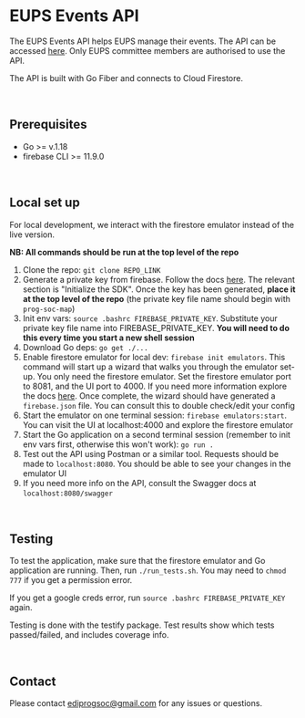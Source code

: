 # EUPS Events API

The EUPS Events API helps EUPS manage their events. The API can be accessed <a href="https://ediprogsoc.co.uk/app">here</a>. Only EUPS committee members are authorised to use the API. 

The API is built with Go Fiber and connects to Cloud Firestore.

</br>

## Prerequisites

* Go >= v.1.18
* firebase CLI >= 11.9.0

</br>

## Local set up

For local development, we interact with the firestore emulator instead of the live version.

**NB: All commands should be run at the top level of the repo**

1. Clone the repo: `git clone REPO_LINK`
2. Generate a private key from firebase. Follow the docs <a href="https://firebase.google.com/docs/admin/setup">here</a>. The relevant section is "Initialize the SDK". Once the key has been generated, **place it at the top level of the repo** (the private key file name should begin with `prog-soc-map`)
3. Init env vars: `source .bashrc FIREBASE_PRIVATE_KEY`. Substitute your private key file name into FIREBASE_PRIVATE_KEY. **You will need to do this every time you start a new shell session**
4. Download Go deps: `go get ./...`
5. Enable firestore emulator for local dev: `firebase init emulators`. This command will start up a wizard that walks you through the emulator set-up. You only need the firestore emulator. Set the firestore emulator port to 8081, and the UI port to 4000. If you need more information explore the docs <a href="https://firebase.google.com/docs/emulator-suite/install_and_configure">here<a>. Once complete, the wizard should have generated a `firebase.json` file. You can consult this to double check/edit your config
6. Start the emulator on one terminal session: `firebase emulators:start`. You can visit the UI at localhost:4000 and explore the firestore emulator
7. Start the Go application on a second terminal session (remember to init env vars first, otherwise this won't work): `go run .`
8. Test out the API using Postman or a similar tool. Requests should be made to `localhost:8080`. You should be able to see your changes in the emulator UI
9. If you need more info on the API, consult the Swagger docs at `localhost:8080/swagger`

</br>

## Testing 

To test the application, make sure that the firestore emulator and Go application are running. Then, run `./run_tests.sh`. You may need to `chmod 777` if you get a permission error.

If you get a google creds error, run `source .bashrc FIREBASE_PRIVATE_KEY` again.

Testing is done with the testify package. Test results show which tests passed/failed, and includes coverage info.

</br>

## Contact

Please contact ediprogsoc@gmail.com for any issues or questions.

